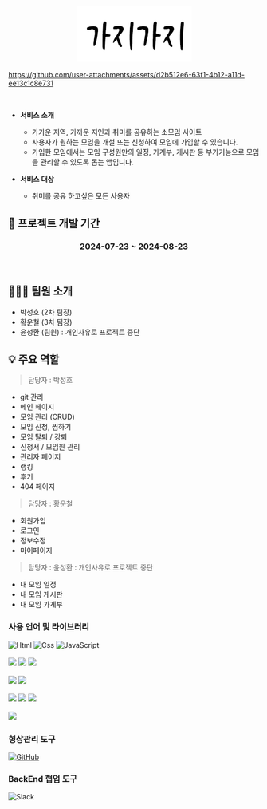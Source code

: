 <div align=center> <img src="./src/images/logo2.png" ></div>

https://github.com/user-attachments/assets/d2b512e6-63f1-4b12-a11d-ee13c1c8e731

<br>

- **서비스 소개**

  - 가가운 지역, 가까운 지인과 취미를 공유하는 소모임 사이트
  - 사용자가 원하는 모임을 개설 또는 신청하여 모임에 가입할 수 있습니다.
  - 가입한 모임에서는 모임 구성원만의 일정, 가계부, 게시판 등 부가기능으로 모임을 관리할 수 있도록 돕는 앱입니다.
    <br>

- **서비스 대상**
  - 취미를 공유 하고싶은 모든 사용자

## 📆 프로젝트 개발 기간

<h3 align=center> 2024-07-23 ~ 2024-08-23 </h3>
<br/>

## 👨‍👦‍👦 팀원 소개

- 박성호 (2차 팀장)
- 황운철 (3차 팀장)
- 윤성환 (팀원) : 개인사유로 프로젝트 중단
  <br/>

## 💡 주요 역할

> 담당자 : 박성호

- git 관리
- 메인 페이지
- 모임 관리 (CRUD)
- 모임 신청, 찜하기
- 모임 탈퇴 / 강퇴
- 신청서 / 모임원 관리
- 관리자 페이지
- 랭킹
- 후기
- 404 페이지

> 담당자 : 황운철

- 회원가입
- 로그인
- 정보수정
- 마이페이지

> 담당자 : 윤성환 : 개인사유로 프로젝트 중단

- 내 모임 일정
- 내 모임 게시판
- 내 모임 가계부

### 사용 언어 및 라이브러리

<div>
<img alt="Html" src ="https://img.shields.io/badge/HTML-E34F26.svg?&style=for-the-badge&logo=HTML&logoColor=white"/>

<img alt="Css" src ="https://img.shields.io/badge/CSS-1572B6.svg?&style=for-the-badge&logo=CSS&logoColor=white"/>

<img alt="JavaScript" src ="https://img.shields.io/badge/JavaScriipt-F7DF1E.svg?&style=for-the-badge&logo=JavaScript&logoColor=black"/>
</div>
<br/>
<div>
<img src="https://img.shields.io/badge/react.js-61DAFB?style=for-the-badge&logo=react&logoColor=black"/>

<!-- <img src="https://img.shields.io/badge/sass-CC6699?style=for-the-badge&logo=Sass&logoColor=white"> -->

<img src="https://img.shields.io/badge/emotion-cc6ac4?style=for-the-badge&logo=emotion&logoColor=white">
<img src="https://img.shields.io/badge/resetCss-black?style=for-the-badge&logo=resetCss&logoColor=white">
</div>
<br/>
<div>

<img src="https://img.shields.io/badge/axios-5A29E4?style=for-the-badge&logo=axios&logoColor=white">

<img src="https://img.shields.io/badge/react router-CA4245?style=for-the-badge&logo=reactrouter&logoColor=white">
</div>
<br/>
<div>
  <img src="https://img.shields.io/badge/figma-F24E1E?style=for-the-badge&logo=figma&logoColor=white">
  <img src="https://img.shields.io/badge/notion-000000?style=for-the-badge&logo=notion&logoColor=white">
  <img src="https://img.shields.io/badge/Eslint-4B32C3?style=for-the-badge&logo=Eslint&logoColor=white">
</div>
<br/>
<div>
   <img src="https://img.shields.io/badge/Prettier-F7B93E?style=for-the-badge&logo=Prettier&logoColor=white">
</div>

### 형상관리 도구

<a href = "https://github.com/shparknr11/gazigazi"><img alt="GitHub" src ="https://img.shields.io/badge/GitHub-181717.svg?&style=for-the-badge&logo=GitHub&logoColor=white"/>
</a>

### BackEnd 협업 도구

<img alt="Slack" src ="https://img.shields.io/badge/Slack-4A154B.svg?&style=for-the-badge&logo=Slack&logoColor=white"/>

<!-- ### 사용언어 비율

<img src="./src/images/useLang.png"> -->
